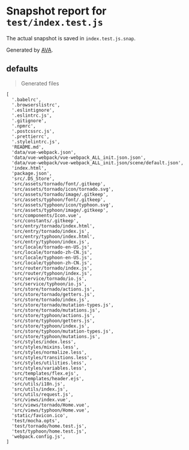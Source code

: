 # Snapshot report for `test/index.test.js`

The actual snapshot is saved in `index.test.js.snap`.

Generated by [AVA](https://ava.li).

## defaults

> Generated files

    [
      '.babelrc',
      '.browserslistrc',
      '.eslintignore',
      '.eslintrc.js',
      '.gitignore',
      '.npmrc',
      '.postcssrc.js',
      '.prettierrc',
      '.stylelintrc.js',
      'README.md',
      'data/vue-webpack.json',
      'data/vue-webpack/vue-webpack_ALL_init.json.json',
      'data/vue-webpack/vue-webpack_ALL_init.json/scene/default.json',
      'index.html',
      'package.json',
      'src/.DS_Store',
      'src/assets/tornado/font/.gitkeep',
      'src/assets/tornado/icon/tornado.svg',
      'src/assets/tornado/image/.gitkeep',
      'src/assets/typhoon/font/.gitkeep',
      'src/assets/typhoon/icon/typhoon.svg',
      'src/assets/typhoon/image/.gitkeep',
      'src/components/Icon.vue',
      'src/constants/.gitkeep',
      'src/entry/tornado/index.html',
      'src/entry/tornado/index.js',
      'src/entry/typhoon/index.html',
      'src/entry/typhoon/index.js',
      'src/locale/tornado-en-US.js',
      'src/locale/tornado-zh-CN.js',
      'src/locale/typhoon-en-US.js',
      'src/locale/typhoon-zh-CN.js',
      'src/router/tornado/index.js',
      'src/router/typhoon/index.js',
      'src/service/tornado/io.js',
      'src/service/typhoon/io.js',
      'src/store/tornado/actions.js',
      'src/store/tornado/getters.js',
      'src/store/tornado/index.js',
      'src/store/tornado/mutation-types.js',
      'src/store/tornado/mutations.js',
      'src/store/typhoon/actions.js',
      'src/store/typhoon/getters.js',
      'src/store/typhoon/index.js',
      'src/store/typhoon/mutation-types.js',
      'src/store/typhoon/mutations.js',
      'src/styles/index.less',
      'src/styles/mixins.less',
      'src/styles/normalize.less',
      'src/styles/transitions.less',
      'src/styles/utilities.less',
      'src/styles/variables.less',
      'src/templates/flex.ejs',
      'src/templates/header.ejs',
      'src/utils/i18n.js',
      'src/utils/index.js',
      'src/utils/request.js',
      'src/views/index.vue',
      'src/views/tornado/Home.vue',
      'src/views/typhoon/Home.vue',
      'static/favicon.ico',
      'test/mocha.opts',
      'test/tornado/home.test.js',
      'test/typhoon/home.test.js',
      'webpack.config.js',
    ]
